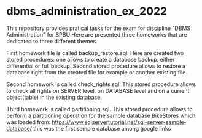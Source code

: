 # dbms_administration_ex_2022
This repository provides pratical tasks for the exam for discipline "DBMS Administration" for SPBU 
Here are presented three homeworks that are dedicated to three different themes.

First homework file is called backup_restore.sql. Here are created two stored procedures: one allows to create a database backup: either differential or full backup. 
Second stored procedure allows to restore a database right from the created file for example or another existing file.

Second homework is called check_rights.sql. This stored procedure allows to check all rights on SERVER level, on DATABASE level and on a current object(table) in the
existing database.

Third homework is called partitioning.sql. This stored procedure allows to perform a partitioning operation for the sample database BikeStores
which was loaded from: https://www.sqlservertutorial.net/sql-server-sample-database/
this was the first sample database among google links
